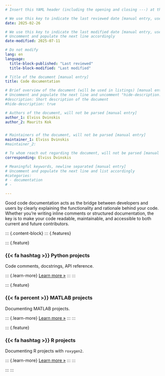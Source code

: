```yaml
---
# Insert this YAML header (including the opening and closing ---) at the beginning of the document and fill it out accordingly

# We use this key to indicate the last reviewed date [manual entry, use YYYY-MM-dd]
date: 2025-02-26

# We use this key to indicate the last modified date [manual entry, use YYYY-MM-DD]
# Uncomment and populate the next line accordingly
date-modified: 2025-07-11

# Do not modify
lang: en
language: 
  title-block-published: "Last reviewed"
  title-block-modified: "Last modified"

# Title of the document [manual entry]
title: Code documentation

# Brief overview of the document (will be used in listings) [manual entry]
# Uncomment and populate the next line and uncomment "hide-description: true".
#description: Short description of the document
#hide-description: true

# Authors of the document, will not be parsed [manual entry]
author_1: Elviss Dvinskis
author_2: Maurits Kok


# Maintainers of the document, will not be parsed [manual entry]
maintainer_1: Elviss Dvinskis
#maintainer_2:

# To whom reach out regarding the document, will not be parsed [manual entry]
corresponding: Elviss Dvinskis

# Meaningful keywords, newline separated [manual entry]
# Uncomment and populate the next line and list accordingly
#categories: 
# - documentation
# - 

---
```


Good code documentation acts as the bridge between developers and users by clearly explaining the functionality and rationale behind your code. Whether you’re writing inline comments or structured documentation, the key is to make your code readable, maintainable, and accessible to both current and future contributors.

::: {.content-block}
::: {.features}

::: {.feature}
### {{< fa hashtag >}} Python projects
Code comments, docstrings, API reference.

::: {.learn-more}
[Learn more »](./python_documentation.md)
:::
:::

::: {.feature}
### {{< fa percent >}} MATLAB projects
Documenting MATLAB projects.

::: {.learn-more}
[Learn more »](./matlab_documentation.md)
:::
:::

::: {.feature}
### {{< fa hashtag >}} R projects
Documenting R projects with `roxygen2`.

::: {.learn-more}
[Learn more »](./r_documentation.md)
:::
:::

:::
:::